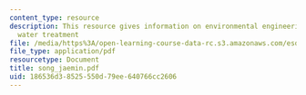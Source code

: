 ```yaml
---
content_type: resource
description: This resource gives information on environmental engineering in drinking
  water treatment
file: /media/https%3A/open-learning-course-data-rc.s3.amazonaws.com/esd-342-advanced-system-architecture-spring-2006/186536d38525550d79ee640766cc2606_song_jaemin.pdf
file_type: application/pdf
resourcetype: Document
title: song_jaemin.pdf
uid: 186536d3-8525-550d-79ee-640766cc2606
---
```

